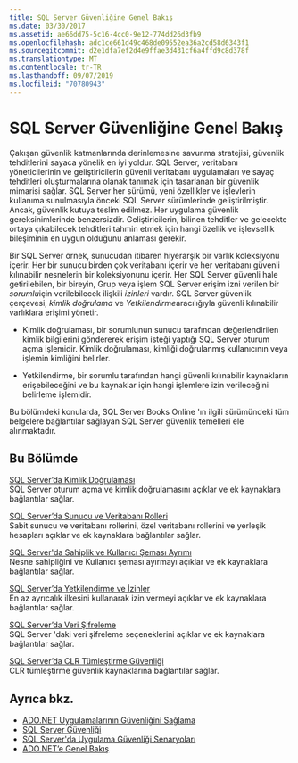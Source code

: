 ```yaml
---
title: SQL Server Güvenliğine Genel Bakış
ms.date: 03/30/2017
ms.assetid: ae66dd75-5c16-4cc0-9e12-774dd26d3fb9
ms.openlocfilehash: adc1ce661d49c468de09552ea36a2cd58d6343f1
ms.sourcegitcommit: d2e1dfa7ef2d4e9ffae3d431cf6a4ffd9c8d378f
ms.translationtype: MT
ms.contentlocale: tr-TR
ms.lasthandoff: 09/07/2019
ms.locfileid: "70780943"
---
```

# <a name="overview-of-sql-server-security"></a>SQL Server Güvenliğine Genel Bakış
Çakışan güvenlik katmanlarında derinlemesine savunma stratejisi, güvenlik tehditlerini sayaca yönelik en iyi yoldur. SQL Server, veritabanı yöneticilerinin ve geliştiricilerin güvenli veritabanı uygulamaları ve sayaç tehditleri oluşturmalarına olanak tanımak için tasarlanan bir güvenlik mimarisi sağlar. SQL Server her sürümü, yeni özellikler ve işlevlerin kullanıma sunulmasıyla önceki SQL Server sürümlerinde geliştirilmiştir. Ancak, güvenlik kutuya teslim edilmez. Her uygulama güvenlik gereksinimlerinde benzersizdir. Geliştiricilerin, bilinen tehditler ve gelecekte ortaya çıkabilecek tehditleri tahmin etmek için hangi özellik ve işlevsellik bileşiminin en uygun olduğunu anlaması gerekir.  
  
 Bir SQL Server örnek, sunucudan itibaren hiyerarşik bir varlık koleksiyonu içerir. Her bir sunucu birden çok veritabanı içerir ve her veritabanı güvenli kılınabilir nesnelerin bir koleksiyonunu içerir. Her SQL Server güvenli hale getirilebilen, bir bireyin, Grup veya işlem SQL Server erişim izni verilen bir *sorumlu*için verilebilecek ilişkili *izinleri* vardır. SQL Server güvenlik çerçevesi, *kimlik doğrulama* ve *Yetkilendirme*aracılığıyla güvenli kılınabilir varlıklara erişimi yönetir.  
  
- Kimlik doğrulaması, bir sorumlunun sunucu tarafından değerlendirilen kimlik bilgilerini göndererek erişim isteği yaptığı SQL Server oturum açma işlemidir. Kimlik doğrulaması, kimliği doğrulanmış kullanıcının veya işlemin kimliğini belirler.  
  
- Yetkilendirme, bir sorumlu tarafından hangi güvenli kılınabilir kaynakların erişebileceğini ve bu kaynaklar için hangi işlemlere izin verileceğini belirleme işlemidir.  
  
 Bu bölümdeki konularda, SQL Server Books Online 'ın ilgili sürümündeki tüm belgelere bağlantılar sağlayan SQL Server güvenlik temelleri ele alınmaktadır.  
  
## <a name="in-this-section"></a>Bu Bölümde  
 [SQL Server’da Kimlik Doğrulaması](authentication-in-sql-server.md)  
 SQL Server oturum açma ve kimlik doğrulamasını açıklar ve ek kaynaklara bağlantılar sağlar.  
  
 [SQL Server’da Sunucu ve Veritabanı Rolleri](server-and-database-roles-in-sql-server.md)  
 Sabit sunucu ve veritabanı rollerini, özel veritabanı rollerini ve yerleşik hesapları açıklar ve ek kaynaklara bağlantılar sağlar.  
  
 [SQL Server'da Sahiplik ve Kullanıcı Şeması Ayrımı](ownership-and-user-schema-separation-in-sql-server.md)  
 Nesne sahipliğini ve Kullanıcı şeması ayırmayı açıklar ve ek kaynaklara bağlantılar sağlar.  
  
 [SQL Server’da Yetkilendirme ve İzinler](authorization-and-permissions-in-sql-server.md)  
 En az ayrıcalık ilkesini kullanarak izin vermeyi açıklar ve ek kaynaklara bağlantılar sağlar.  
  
 [SQL Server’da Veri Şifreleme](data-encryption-in-sql-server.md)  
 SQL Server 'daki veri şifreleme seçeneklerini açıklar ve ek kaynaklara bağlantılar sağlar.  
  
 [SQL Server’da CLR Tümleştirme Güvenliği](clr-integration-security-in-sql-server.md)  
 CLR tümleştirme güvenlik kaynaklarına bağlantılar sağlar.  
  
## <a name="see-also"></a>Ayrıca bkz.

- [ADO.NET Uygulamalarının Güvenliğini Sağlama](../securing-ado-net-applications.md)
- [SQL Server Güvenliği](sql-server-security.md)
- [SQL Server'da Uygulama Güvenliği Senaryoları](application-security-scenarios-in-sql-server.md)
- [ADO.NET’e Genel Bakış](../ado-net-overview.md)

